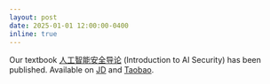 ```yaml
---
layout: post
date: 2025-01-01 12:00:00-0400
inline: true
---
```


Our textbook [人工智能安全导论](https://www.phei.com.cn/module/wap/sbookcd.jsp?goodid=66462) (Introduction to AI Security) has been published. Available on [JD](https://item.jd.com/14911778.html) and [Taobao](https://detail.tmall.com/item.htm?spm=a21n57.sem.item.15.27103903hrWXJu&priceTId=214782c617429522390863298e1c0e&utparam=%7B%22aplus_abtest%22%3A%22c38655283851772df73dc5a88af0e832%22%7D&id=874069666070&ns=1&abbucket=5&xxc=taobaoSearch&pisk=g-wocS9Bc7lSd87xM-M56Bkh9Y5xyYMISypKJv3FgquXwvC7vDV0fy0RA_M8i244o4JRVuUmYyqQwgGdPHx7nPvpea17YpDKLNQOBOE72vMFWv-FS7xSvcJeUe3P3nkKxhCZ3WZ7VvgeDe5TguTH856e4DuFmxonxUkeLQRVmDmi8vurTERqbqkELXuEujoK42-yUDSD0coZ8BRrYIRqAcgELvze0imIuDkELA0l44U7W-72E4ktpktz30co7uuz2PeVbbO72q0Sy-ou2qryOpJUn0cud_ZJyEG8TlG_ekBHhYEggxo3dGRn-fVUexyPuOljTWPttSLP2Pz30yM83MRr77U-38PMYprmE7lIqjYloVy70RMqMOSg0-a8V-qpY9oYWqr7UvXNfYDrzxmbpZ9r-SPUebMBzw0Qnoyztgo9gCuz8piVv-RBObojmVCVr8Ksefa1HijD_XGrc060piAetF9epQScmCzsami5U).

